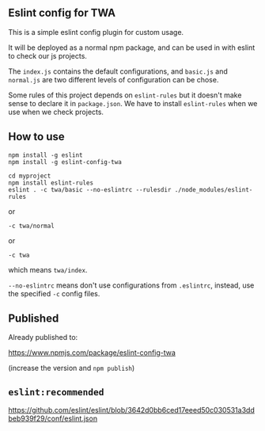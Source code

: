 Eslint config for TWA
---------------------

This is a simple eslint config plugin for custom usage. 

It will be deployed as a normal npm package, and can be used in with eslint to check our js projects.

The `index.js` contains the default configurations, and `basic.js` and `normal.js` are two different levels of configuration can be chose.

Some rules of this project depends on `eslint-rules` but it doesn't make sense to declare it in `package.json`. We have to install `eslint-rules` when we use when we check projects.

How to use
----------

```
npm install -g eslint
npm install -g eslint-config-twa

cd myproject
npm install eslint-rules
eslint . -c twa/basic --no-eslintrc --rulesdir ./node_modules/eslint-rules
```

or

```
-c twa/normal
```

or

```
-c twa
```

which means `twa/index`.

`--no-eslintrc` means don't use configurations from `.eslintrc`, instead, use the specified `-c` config files.

Published
---------

Already published to: 

https://www.npmjs.com/package/eslint-config-twa

(increase the version and `npm publish`)

`eslint:recommended`
-------------------

https://github.com/eslint/eslint/blob/3642d0bb6ced17eeed50c030531a3ddbeb939f29/conf/eslint.json